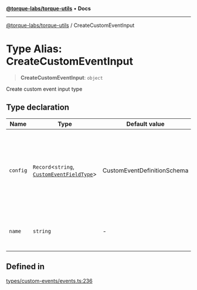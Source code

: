 [**@torque-labs/torque-utils**](../README.md) • **Docs**

***

[@torque-labs/torque-utils](../README.md) / CreateCustomEventInput

# Type Alias: CreateCustomEventInput

> **CreateCustomEventInput**: `object`

Create custom event input type

## Type declaration

| Name | Type | Default value | Description | Defined in |
| ------ | ------ | ------ | ------ | ------ |
| `config` | `Record`\<`string`, [`CustomEventFieldType`](../enumerations/CustomEventFieldType.md)\> | CustomEventDefinitionSchema | The custom event defintion as a JSON object. The object should be formatted as follows: `{ "<event property name>": "boolean" | "string" | "number" }` | [types/custom-events/events.ts:230](https://github.com/torque-labs/torque-utils/blob/c76fb4101d477d1e8e6fb4f5de7a277964527c27/types/custom-events/events.ts#L230) |
| `name` | `string` | - | The name of the custom event to create | [types/custom-events/events.ts:219](https://github.com/torque-labs/torque-utils/blob/c76fb4101d477d1e8e6fb4f5de7a277964527c27/types/custom-events/events.ts#L219) |

## Defined in

[types/custom-events/events.ts:236](https://github.com/torque-labs/torque-utils/blob/c76fb4101d477d1e8e6fb4f5de7a277964527c27/types/custom-events/events.ts#L236)
